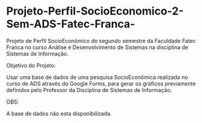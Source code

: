 # Projeto-Perfil-SocioEconomico-2-Sem-ADS-Fatec-Franca-
Projeto de Perfil SocioEconômico do segundo semestre da Faculdade Fatec Franca no curso Análise e Desenvolvimento de Sistemas na disciplina de Sistemas de Informação.

Objetivo do Projeto:

Usar uma base de dados de uma pesquisa SocioEconômica realizada no curso de ADS através do Google Forms, para gerar os gráficos previamente definidos pelo Professor da Disciplina de Sistemas de Informação.

OBS: 

A base de dados não esta disponibilizada.
